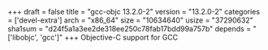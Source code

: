 +++
draft = false
title = "gcc-objc 13.2.0-2"
version = "13.2.0-2"
categories = ['devel-extra']
arch = "x86_64"
size = "10634640"
usize = "37290632"
sha1sum = "d24f5a1a3ee2de318ee250c78fab17bdd99a757b"
depends = "['libobjc', 'gcc']"
+++
Objective-C support for GCC